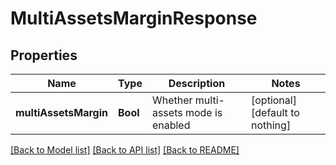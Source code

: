 # MultiAssetsMarginResponse


## Properties
Name | Type | Description | Notes
------------ | ------------- | ------------- | -------------
**multiAssetsMargin** | **Bool** | Whether multi-assets mode is enabled | [optional] [default to nothing]


[[Back to Model list]](../README.md#models) [[Back to API list]](../README.md#api-endpoints) [[Back to README]](../README.md)


